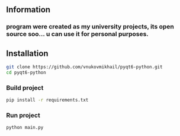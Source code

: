 ## Information

### program were created as my university projects, its open source soo... u can use it for personal purposes. 

## Installation

```bash
git clone https://github.com/vnukovmikhail/pyqt6-python.git
cd pyqt6-python
```

### Build project

```bash
pip install -r requirements.txt
```

### Run project

```bash
python main.py
```